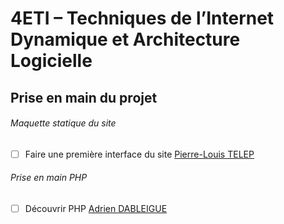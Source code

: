 # 4ETI – Techniques de l’Internet Dynamique et Architecture Logicielle

## Prise en main du projet

###### Maquette statique du site
- [ ] Faire une première interface du site [Pierre-Louis TELEP](https://github.com/Pierrelouis2)

###### Prise en main PHP
- [ ] Découvrir PHP [Adrien DABLEIGUE](https://github.com/Adri1D)




